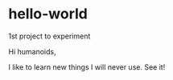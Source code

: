 # hello-world
1st project to experiment

Hi humanoids,

I like to learn new things I will never use. See it!
